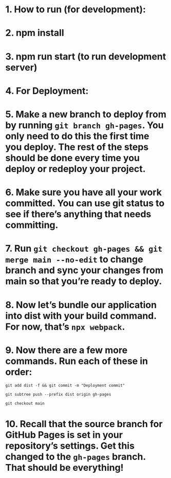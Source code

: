 
# 1. How to run (for development):
# 2. npm install
# 3. npm run start (to run development server)

# 4. For Deployment:
# 5. Make a new branch to deploy from by running `git branch gh-pages`. You only need to do this the first time you deploy. The rest of the steps should be done every time you deploy or redeploy your project.
# 6. Make sure you have all your work committed. You can use git status to see if there’s anything that needs committing.
# 7. Run `git checkout gh-pages && git merge main --no-edit` to change branch and sync your changes from main so that you’re ready to deploy.
# 8. Now let’s bundle our application into dist with your build command. For now, that’s `npx webpack`.
# 9. Now there are a few more commands. Run each of these in order:

`git add dist -f && git commit -m "Deployment commit"`


`git subtree push --prefix dist origin gh-pages`


`git checkout main`
# 10. Recall that the source branch for GitHub Pages is set in your repository’s settings. Get this changed to the `gh-pages` branch. That should be everything!